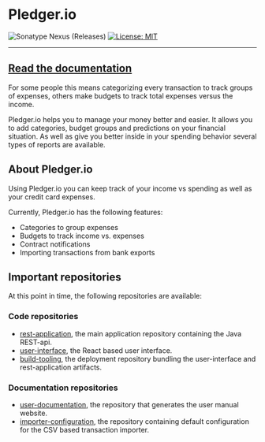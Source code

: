 # Pledger.io
![Sonatype Nexus (Releases)](https://img.shields.io/github/v/release/pledger-io/build-tooling?display_name=release&label=Stable)
[![License: MIT](https://img.shields.io/badge/License-MIT-yellow.svg)](https://opensource.org/licenses/MIT)

-----------------------

**[Read the documentation](https://www.pledger.io/)**
-----------------------

For some people this means categorizing every transaction to track groups of expenses, others make budgets to track total expenses versus the income.

Pledger.io helps you to manage your money better and easier. It allows you to add categories, budget groups and predictions on your financial situation. 
As well as give you better inside in your spending behavior several types of reports are available.

## About Pledger.io
Using Pledger.io you can keep track of your income vs spending as well as your credit card expenses.

Currently, Pledger.io has the following features:

- Categories to group expenses
- Budgets to track income vs. expenses
- Contract notifications
- Importing transactions from bank exports

## Important repositories

At this point in time, the following repositories are available:

### Code repositories

* [rest-application](https://github.com/pledger-io/rest-application), the main application repository containing the Java REST-api.
* [user-interface](https://github.com/pledger-io/user-interface), the React based user interface.
* [build-tooling](https://github.com/pledger-io/build-tooling), the deployment repository bundling the user-interface and rest-application artifacts.

### Documentation repositories

* [user-documentation](https://github.com/pledger-io/user-documentation), the repository that generates the user manual website.
* [importer-configuration](https://github.com/pledger-io/importer-configuration), the repository containing default configuration for the CSV based transaction importer.
